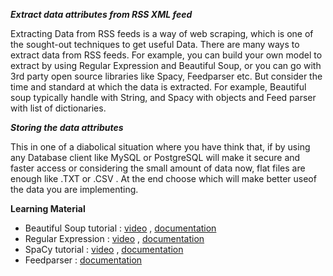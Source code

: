 ***Extract data attributes from RSS XML feed***

  Extracting Data from RSS feeds is a way of web scraping, which is one of the sought-out techniques to get useful Data. There are many ways to extract data from   RSS feeds. For example, you can build your own model to extract by using Regular Expression and Beautiful Soup, or you can go with 3rd party open source libraries like Spacy, Feedparser etc. But consider the time and standard at which the data is extracted. For example, Beautiful soup typically handle with String, and Spacy with objects and Feed parser with list of dictionaries.
  
  
***Storing the data attributes***

  This in one of a diabolical situation where you have think that, if by using any Database client like MySQL or PostgreSQL will make it secure and faster access or considering the small amount of data now, flat files are enough like .TXT or .CSV . At the end choose which will make better useof the data you are implementing.
  
  
**Learning Material**

- Beautiful Soup tutorial : [video](https://www.google.com/url?sa=t&rct=j&q=&esrc=s&source=video&cd=&cad=rja&uact=8&ved=2ahUKEwjYwqWE6t_zAhVFZd4KHRQwDiMQtwJ6BAgDEAM&url=https%3A%2F%2Fwww.youtube.com%2Fwatch%3Fv%3DGjKQ6V_ViQE&usg=AOvVaw33XdcUWopZH5XyLx0m3MnM) , [documentation](https://www.crummy.com/software/BeautifulSoup/bs4/doc/)
- Regular Expression : [video](https://www.google.com/url?sa=t&rct=j&q=&esrc=s&source=video&cd=&cad=rja&uact=8&ved=2ahUKEwj8jbi-6t_zAhVPMd4KHf_cDyEQtwJ6BAgFEAM&url=https%3A%2F%2Fwww.youtube.com%2Fwatch%3Fv%3DAEE9ecgLgdQ&usg=AOvVaw0TRD0cd3mSTl9Vbfrimots) , [documentation](https://docs.python.org/3/library/re.html)
- SpaCy tutorial : [video](https://www.google.com/url?sa=t&rct=j&q=&esrc=s&source=video&cd=&cad=rja&uact=8&ved=2ahUKEwii-u776t_zAhUWAYgKHaiEAWUQtwJ6BAgFEAM&url=https%3A%2F%2Fwww.youtube.com%2Fwatch%3Fv%3DKOCnVyxVks8&usg=AOvVaw3V1x-LW9hqgd2q0B_oZc2f) , [documentation](https://spacy.io/usage/spacy-101)
- Feedparser : [documentation](https://pythonhosted.org/feedparser/)
